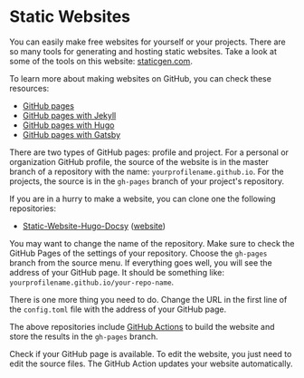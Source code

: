 # Static Websites

You can easily make free websites for yourself or your projects. There are so many tools for generating and hosting static websites. Take a look at some of the tools on this website: [staticgen.com](https://www.staticgen.com/).

To learn more about making websites on GitHub, you can check these resources:
* [GitHub pages](https://pages.github.com/)
* [GitHub pages with Jekyll](https://jekyllrb.com/docs/github-pages/)
* [GitHub pages with Hugo](https://gohugo.io/hosting-and-deployment/hosting-on-github/)
* [GitHub pages with Gatsby](https://www.gatsbyjs.org/docs/how-gatsby-works-with-github-pages/)

There are two types of GitHub pages: profile and project. For a personal or organization GitHub profile, the source of the website is in the master branch of a repository with the name: `yourprofilename.github.io`. For the projects, the source is in the `gh-pages` branch of your project's repository.

If you are in a hurry to make a website, you can clone one the following repositories:
* [Static-Website-Hugo-Docsy](https://github.com/eLearningHub/Static-Website-Hugo-Docsy) ([website](https://elearninghub.github.io/Static-Website-Hugo-Docsy/))

You may want to change the name of the repository. Make sure to check the GitHub Pages of the settings of your repository. Choose the `gh-pages` branch from the source menu. If everything goes well, you will see the address of your GitHub page. It should be something like: `yourprofilename.github.io/your-repo-name`.

There is one more thing you need to do. Change the URL in the first line of the `config.toml` file with the address of your GitHub page.

The above repositories include [GitHub Actions](https://github.com/features/actions) to build the website and store the results in the `gh-pages` branch. 

Check if your GitHub page is available. To edit the website, you just need to edit the source files. The GitHub Action updates your website automatically.
